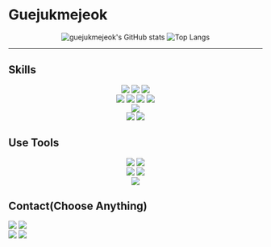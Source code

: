 # Guejukmejeok

<div align = center>
  
  ![guejukmejeok's GitHub stats](https://github-readme-stats.vercel.app/api?username=guejukmejeok&show_icons=true&theme=tokyonight)
  ![Top Langs](https://github-readme-stats.vercel.app/api/top-langs/?username=guejukmejeok&layout=compact&theme=tokyonight)
</div>

<!--
![guejukmejeok's GitHub stats](https://github-readme-stats.vercel.app/api?username=guejukmejeok&show_icons=true&theme=tokyonight)
![Top Langs](https://github-readme-stats.vercel.app/api/top-langs/?username=guejukmejeok&layout=compact&theme=tokyonight)
-->
***

## Skills
<div align = center>
  <img src="https://img.shields.io/badge/python-3776AB?style=for-the-badge&logo=python&logoColor=white">
  <img src="https://img.shields.io/badge/C-A8B9CC?style=for-the-badge&logo=c&logoColor=white">
  <img src="https://img.shields.io/badge/C%23-512BD4?style=for-the-badge&logo=c%23&logoColor=white">
  <br>
  <img src="https://img.shields.io/badge/html5-E34F26?style=for-the-badge&logo=html5&logoColor=white">
  <img src="https://img.shields.io/badge/css-1572B6?style=for-the-badge&logo=css3&logoColor=white">
  <img src="https://img.shields.io/badge/javascript-F7DF1E?style=for-the-badge&logo=javascript&logoColor=black">
  <img src="https://img.shields.io/badge/react-61DAFB?style=for-the-badge&logo=react&logoColor=black">
  <br>
  <img src="https://img.shields.io/badge/Unity-000000?style=for-the-badge&logo=Unity&logoColor=white">
  <br>
  <img src="https://img.shields.io/badge/github-181717?style=for-the-badge&logo=github&logoColor=white">
  <img src="https://img.shields.io/badge/git-F05032?style=for-the-badge&logo=git&logoColor=white">
</div>

## Use Tools
<div align = center>
  <img src="https://img.shields.io/badge/Visual Studio-5C2D91?style=for-the-badge&logo=visualstudio&logoColor=white">
  <img src="https://img.shields.io/badge/vs code-007ACC?style=for-the-badge&logo=visualstudiocode&logoColor=white"><br>
  <img src="https://img.shields.io/badge/Rider-000000?style=for-the-badge&logo=rider&logoColor=white">
  <img src="https://img.shields.io/badge/Pycharm-000000?style=for-the-badge&logo=pycharm&logoColor=white"><br>
  <img src="https://img.shields.io/badge/Figma-F24E1E?style=for-the-badge&logo=Figma&logoColor=white">
</div>

## Contact(Choose Anything)
<div>
  <img src="https://img.shields.io/badge/hantecude123@gmail.com-EA4335?style=for-the-badge&logo=gmail&logoColor=white">
  <img src="https://img.shields.io/badge/qazwdf11@sejong.ac.kr-EA4335?style=for-the-badge&logo=gmail&logoColor=white"><br>
  <img src="https://img.shields.io/badge/guejukmejeok-5865F2?style=for-the-badge&logo=discord&logoColor=white">
  <img src="https://img.shields.io/badge/choheeseok-5865F2?style=for-the-badge&logo=discord&logoColor=white">
</div>


<!---
guejukmejeok/guejukmejeok is a ✨ special ✨ repository because its `README.md` (this file) appears on your GitHub profile.
You can click the Preview link to take a look at your changes.
--->
